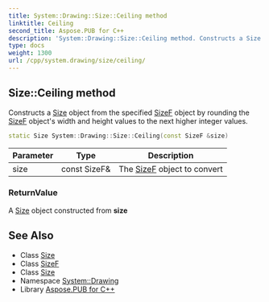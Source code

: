```yaml
---
title: System::Drawing::Size::Ceiling method
linktitle: Ceiling
second_title: Aspose.PUB for C++
description: 'System::Drawing::Size::Ceiling method. Constructs a Size object from the specified SizeF object by rounding the SizeF object''s width and height values to the next higher integer values in C++.'
type: docs
weight: 1300
url: /cpp/system.drawing/size/ceiling/
---
```

## Size::Ceiling method


Constructs a [Size](../) object from the specified [SizeF](../../sizef/) object by rounding the [SizeF](../../sizef/) object's width and height values to the next higher integer values.

```cpp
static Size System::Drawing::Size::Ceiling(const SizeF &size)
```


| Parameter | Type | Description |
| --- | --- | --- |
| size | const SizeF\& | The [SizeF](../../sizef/) object to convert |

### ReturnValue

A [Size](../) object constructed from **size**

## See Also

* Class [Size](../)
* Class [SizeF](../../sizef/)
* Class [Size](../)
* Namespace [System::Drawing](../../)
* Library [Aspose.PUB for C++](../../../)
